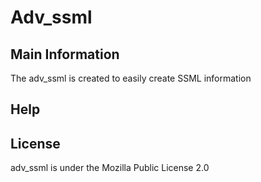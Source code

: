 # Adv_ssml

## Main Information
The adv_ssml is created to easily create SSML information

## Help

## License
adv_ssml is under the Mozilla Public License 2.0